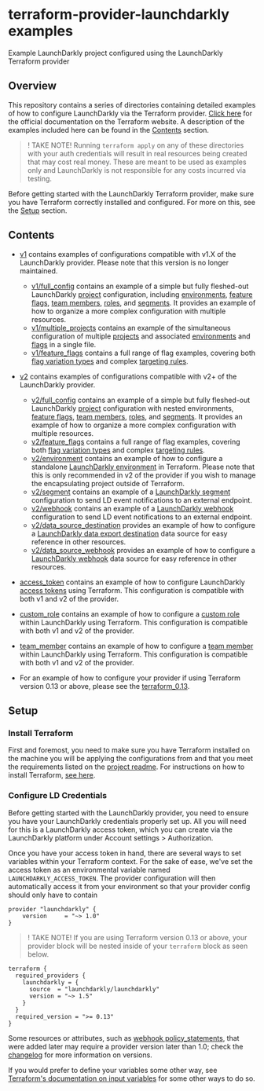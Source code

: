 # terraform-provider-launchdarkly examples

Example LaunchDarkly project configured using the LaunchDarkly Terraform provider

## Overview

This repository contains a series of directories containing detailed examples of how to configure LaunchDarkly via the Terraform provider. [Click here](https://www.terraform.io/docs/providers/launchdarkly/index.html) for the official documentation on the Terraform website. A description of the examples included here can be found in the [Contents](#contents) section.

> ! TAKE NOTE! Running `terraform apply` on any of these directories with your auth credentials will result in real resources being created that may cost real money. These are meant to be used as examples only and LaunchDarkly is not responsible for any costs incurred via testing.

Before getting started with the LaunchDarkly Terraform provider, make sure you have Terraform correctly installed and configured. For more on this, see the [Setup](#setup) section.

## Contents

- [v1](./v1) contains examples of configurations compatible with v1.X of the LaunchDarkly provider. Please note that this version is no longer maintained.
  - [v1/full_config](./v1/full_config) contains an example of a simple but fully fleshed-out LaunchDarkly [project](https://docs.launchdarkly.com/home/managing-flags/projects) configuration, including [environments](https://docs.launchdarkly.com/home/managing-flags/environments), [feature flags](https://docs.launchdarkly.com/home/managing-flags), [team members](https://docs.launchdarkly.com/home/account-security/managing-your-team), [roles](https://docs.launchdarkly.com/home/account-security/custom-roles), and [segments](https://docs.launchdarkly.com/home/managing-users/segments). It provides an example of how to organize a more complex configuration with multiple resources.
  - [v1/multiple_projects](./v1/multiple_projects) contains an example of the simultaneous configuration of multiple [projects](https://docs.launchdarkly.com/home/managing-flags/projects) and associated [environments](https://docs.launchdarkly.com/home/managing-flags/environments) and [flags](https://docs.launchdarkly.com/home/managing-flags) in a single file.
  - [v1/feature_flags](./v1/feature_flags) contains a full range of flag examples, covering both [flag variation types](https://docs.launchdarkly.com/home/managing-flags/flag-variations) and complex [targeting rules](https://docs.launchdarkly.com/home/managing-flags/targeting-users).
- [v2](./v2) contains examples of configurations compatible with v2+ of the LaunchDarkly provider.
  - [v2/full_config](./v2/full_config) contains an example of a simple but fully fleshed-out LaunchDarkly [project](https://docs.launchdarkly.com/home/managing-flags/projects) configuration with nested environments, [feature flags](https://docs.launchdarkly.com/home/managing-flags), [team members](https://docs.launchdarkly.com/home/account-security/managing-your-team), [roles](https://docs.launchdarkly.com/home/account-security/custom-roles), and [segments](https://docs.launchdarkly.com/home/managing-users/segments). It provides an example of how to organize a more complex configuration with multiple resources.
  - [v2/feature_flags](./v2/feature_flags) contains a full range of flag examples, covering both [flag variation types](https://docs.launchdarkly.com/home/managing-flags/flag-variations) and complex [targeting rules](https://docs.launchdarkly.com/home/managing-flags/targeting-users).
  - [v2/environment](./v2/environment) contains an example of how to configure a standalone [LaunchDarkly environment](https://docs.launchdarkly.com/home/organize/environments) in Terraform. Please note that this is only recommended in v2 of the provider if you wish to manage the encapsulating project outside of Terraform.
  - [v2/segment](./v2/segment) contains an example of a [LaunchDarkly segment](https://docs.launchdarkly.com/home/data-export/segment) configuration to send LD event notifications to an external endpoint.
  - [v2/webhook](./v2/webhook) contains an example of a [LaunchDarkly webhook](https://docs.launchdarkly.com/integrations/webhooks) configuration to send LD event notifications to an external endpoint.
  - [v2/data_source_destination](./v2/data_source_destination) provides an example of how to configure a [LaunchDarkly data export destination](https://docs.launchdarkly.com/home/data-export) data source for easy reference in other resources.
  - [v2/data_source_webhook](./v2/data_source_webhook) provides an example of how to configure a [LaunchDarkly webhook](https://docs.launchdarkly.com/integrations/webhooks) data source for easy reference in other resources.
- [access_token](./access_token) contains an example of how to configure LaunchDarkly [access tokens](https://docs.launchdarkly.com/home/account-security/api-access-tokens) using Terraform. This configuration is compatible with both v1 and v2 of the provider.
- [custom_role](./custom_role) contains an example of how to configure a [custom role](https://docs.launchdarkly.com/home/account-security/custom-roles) within LaunchDarkly using Terraform. This configuration is compatible with both v1 and v2 of the provider.
- [team_member](./team_member) contains an example of how to configure a [team member](https://docs.launchdarkly.com/home/members/managing) within LaunchDarkly using Terraform. This configuration is compatible with both v1 and v2 of the provider.

- For an example of how to configure your provider if using Terraform version 0.13 or above, please see the [terraform_0.13](./terraform_0.13).

## Setup

### Install Terraform

First and foremost, you need to make sure you have Terraform installed on the machine you will be applying the configurations from and that you meet the requirements listed on the [project readme](https://github.com/Stelminator/terraform-provider-launchdarkly#requirements). For instructions on how to install Terraform, [see here](https://learn.hashicorp.com/terraform/getting-started/install.html).

### Configure LD Credentials

Before getting started with the LaunchDarkly provider, you need to ensure you have your LaunchDarkly credentials properly set up. All you will need for this is a LaunchDarkly access token, which you can create via the LaunchDarkly platform under Account settings > Authorization.

Once you have your access token in hand, there are several ways to set variables within your Terraform context. For the sake of ease, we've set the access token as an environmental variable named `LAUNCHDARKLY_ACCESS_TOKEN`. The provider configuration will then automatically access it from your environment so that your provider config should only have to contain

```
provider "launchdarkly" {
    version     = "~> 1.0"
}
```

> ! TAKE NOTE! If you are using Terraform version 0.13 or above, your provider block will be nested inside of your `terraform` block as seen below.

```
terraform {
  required_providers {
    launchdarkly = {
      source  = "launchdarkly/launchdarkly"
      version = "~> 1.5"
    }
  }
  required_version = ">= 0.13"
}
```

Some resources or attributes, such as [webhook policy_statements](./webhook/example.tf), that were added later may require a provider version later than 1.0; check the [changelog](https://github.com/Stelminator/terraform-provider-launchdarkly/blob/main/CHANGELOG.md) for more information on versions.

If you would prefer to define your variables some other way, see [Terraform's documentation on input variables](https://learn.hashicorp.com/terraform/getting-started/variables) for some other ways to do so.
